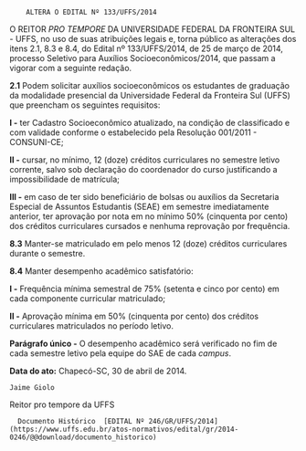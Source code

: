         ALTERA O EDITAL Nº 133/UFFS/2014  

O REITOR *PRO TEMPORE* DA UNIVERSIDADE FEDERAL DA FRONTEIRA SUL - UFFS, no uso de suas atribuições legais e, torna público as alterações dos itens 2.1, 8.3 e 8.4, do Edital nº 133/UFFS/2014, de 25 de março de 2014, processo Seletivo para Auxílios Socioeconômicos/2014, que passam a vigorar com a seguinte redação.

 **2.1** Podem solicitar auxílios socioeconômicos os estudantes de graduação da modalidade presencial da Universidade Federal da Fronteira Sul (UFFS) que preencham os seguintes requisitos:

 **I -** ter Cadastro Socioeconômico atualizado, na condição de classificado e com validade conforme o estabelecido pela Resolução 001/2011 - CONSUNI-CE;

 **II -** cursar, no mínimo, 12 (doze) créditos curriculares no semestre letivo corrente, salvo sob declaração do coordenador do curso justificando a impossibilidade de matrícula;

 **III -** em caso de ter sido beneficiário de bolsas ou auxílios da Secretaria Especial de Assuntos Estudantis (SEAE) em semestre imediatamente anterior, ter aprovação por nota em no mínimo 50% (cinquenta por cento) dos créditos curriculares cursados e nenhuma reprovação por frequência.

 **8.3** Manter-se matriculado em pelo menos 12 (doze) créditos curriculares durante o semestre.

 **8.4** Manter desempenho acadêmico satisfatório:

 **I -** Frequência mínima semestral de 75% (setenta e cinco por cento) em cada componente curricular matriculado;

 **II -** Aprovação mínima em 50% (cinquenta por cento) dos créditos curriculares matriculados no período letivo.

 **Parágrafo único -** O desempenho acadêmico será verificado no fim de cada semestre letivo pela equipe do SAE de cada *campus*.

  

   **Data do ato:** Chapecó-SC, 30 de abril de 2014.   
 

    Jaime Giolo   
 Reitor pro tempore da UFFS 

      Documento Histórico  [EDITAL Nº 246/GR/UFFS/2014](https://www.uffs.edu.br/atos-normativos/edital/gr/2014-0246/@@download/documento_historico)     
      